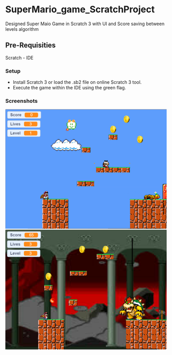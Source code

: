 # SuperMario_game_ScratchProject
Designed Super Maio Game in Scratch 3 with UI and Score saving between levels algorithm 

## Pre-Requisities
Scratch - IDE

### **Setup**
* Install Scratch 3 or load the .sb2 file on online Scratch 3 tool.
* Execute the game within the IDE using the green flag.

### **Screenshots**
![First Screenshot](images/Super_Mario_Screenshot_1.png)
![Second Screenshot](images/Super_Mario_Screenshot_2.png)
